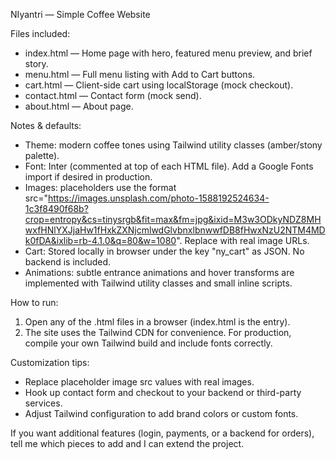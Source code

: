 NIyantri — Simple Coffee Website

Files included:
- index.html — Home page with hero, featured menu preview, and brief story.
- menu.html — Full menu listing with Add to Cart buttons.
- cart.html — Client-side cart using localStorage (mock checkout).
- contact.html — Contact form (mock send).
- about.html — About page.

Notes & defaults:
- Theme: modern coffee tones using Tailwind utility classes (amber/stony palette).
- Font: Inter (commented at top of each HTML file). Add a Google Fonts import if desired in production.
- Images: placeholders use the format src="https://images.unsplash.com/photo-1588192524634-1c3f8490f68b?crop=entropy&cs=tinysrgb&fit=max&fm=jpg&ixid=M3w3ODkyNDZ8MHwxfHNlYXJjaHw1fHxkZXNjcmlwdGlvbnxlbnwwfDB8fHwxNzU2NTM4MDk0fDA&ixlib=rb-4.1.0&q=80&w=1080". Replace with real image URLs.
- Cart: Stored locally in browser under the key "ny_cart" as JSON. No backend is included.
- Animations: subtle entrance animations and hover transforms are implemented with Tailwind utility classes and small inline scripts.

How to run:
1. Open any of the .html files in a browser (index.html is the entry).
2. The site uses the Tailwind CDN for convenience. For production, compile your own Tailwind build and include fonts correctly.

Customization tips:
- Replace placeholder image src values with real images.
- Hook up contact form and checkout to your backend or third-party services.
- Adjust Tailwind configuration to add brand colors or custom fonts.

If you want additional features (login, payments, or a backend for orders), tell me which pieces to add and I can extend the project.